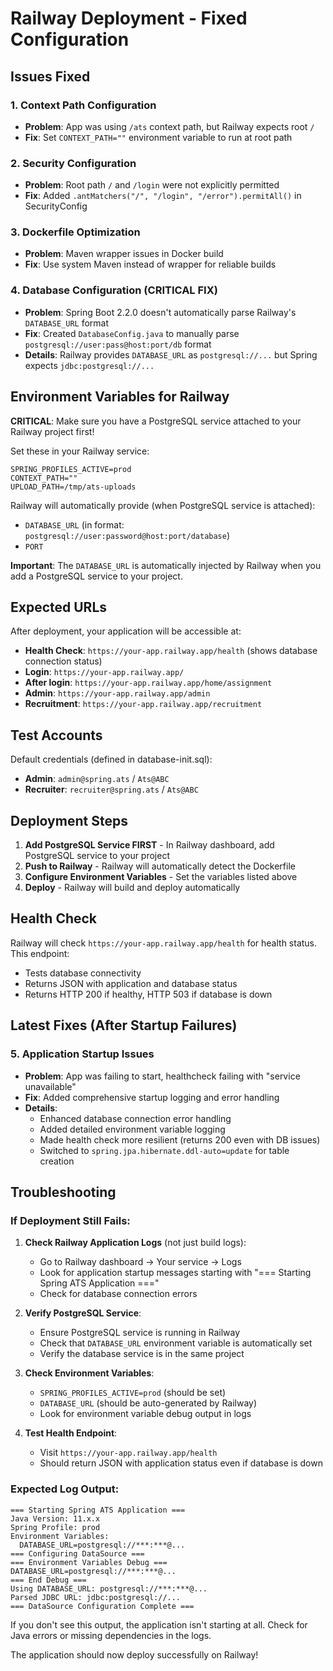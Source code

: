 # Railway Deployment - Fixed Configuration

## Issues Fixed

### 1. **Context Path Configuration**
- **Problem**: App was using `/ats` context path, but Railway expects root `/`
- **Fix**: Set `CONTEXT_PATH=""` environment variable to run at root path

### 2. **Security Configuration**
- **Problem**: Root path `/` and `/login` were not explicitly permitted
- **Fix**: Added `.antMatchers("/", "/login", "/error").permitAll()` in SecurityConfig

### 3. **Dockerfile Optimization**
- **Problem**: Maven wrapper issues in Docker build
- **Fix**: Use system Maven instead of wrapper for reliable builds

### 4. **Database Configuration (CRITICAL FIX)**
- **Problem**: Spring Boot 2.2.0 doesn't automatically parse Railway's `DATABASE_URL` format
- **Fix**: Created `DatabaseConfig.java` to manually parse `postgresql://user:pass@host:port/db` format
- **Details**: Railway provides `DATABASE_URL` as `postgresql://...` but Spring expects `jdbc:postgresql://...`

## Environment Variables for Railway

**CRITICAL**: Make sure you have a PostgreSQL service attached to your Railway project first!

Set these in your Railway service:

```
SPRING_PROFILES_ACTIVE=prod
CONTEXT_PATH=""
UPLOAD_PATH=/tmp/ats-uploads
```

Railway will automatically provide (when PostgreSQL service is attached):
- `DATABASE_URL` (in format: `postgresql://user:password@host:port/database`)
- `PORT`

**Important**: The `DATABASE_URL` is automatically injected by Railway when you add a PostgreSQL service to your project.

## Expected URLs

After deployment, your application will be accessible at:

- **Health Check**: `https://your-app.railway.app/health` (shows database connection status)
- **Login**: `https://your-app.railway.app/`
- **After login**: `https://your-app.railway.app/home/assignment`
- **Admin**: `https://your-app.railway.app/admin`
- **Recruitment**: `https://your-app.railway.app/recruitment`

## Test Accounts

Default credentials (defined in database-init.sql):
- **Admin**: `admin@spring.ats` / `Ats@ABC`
- **Recruiter**: `recruiter@spring.ats` / `Ats@ABC`

## Deployment Steps

1. **Add PostgreSQL Service FIRST** - In Railway dashboard, add PostgreSQL service to your project
2. **Push to Railway** - Railway will automatically detect the Dockerfile
3. **Configure Environment Variables** - Set the variables listed above
4. **Deploy** - Railway will build and deploy automatically

## Health Check

Railway will check `https://your-app.railway.app/health` for health status. This endpoint:
- Tests database connectivity
- Returns JSON with application and database status
- Returns HTTP 200 if healthy, HTTP 503 if database is down

## Latest Fixes (After Startup Failures)

### 5. **Application Startup Issues**
- **Problem**: App was failing to start, healthcheck failing with "service unavailable"
- **Fix**: Added comprehensive startup logging and error handling
- **Details**: 
  - Enhanced database connection error handling
  - Added detailed environment variable logging
  - Made health check more resilient (returns 200 even with DB issues)
  - Switched to `spring.jpa.hibernate.ddl-auto=update` for table creation

## Troubleshooting

### If Deployment Still Fails:

1. **Check Railway Application Logs** (not just build logs):
   - Go to Railway dashboard → Your service → Logs
   - Look for application startup messages starting with "=== Starting Spring ATS Application ==="
   - Check for database connection errors

2. **Verify PostgreSQL Service**:
   - Ensure PostgreSQL service is running in Railway
   - Check that `DATABASE_URL` environment variable is automatically set
   - Verify the database service is in the same project

3. **Check Environment Variables**:
   - `SPRING_PROFILES_ACTIVE=prod` (should be set)
   - `DATABASE_URL` (should be auto-generated by Railway)
   - Look for environment variable debug output in logs

4. **Test Health Endpoint**:
   - Visit `https://your-app.railway.app/health`
   - Should return JSON with application status even if database is down

### Expected Log Output:
```
=== Starting Spring ATS Application ===
Java Version: 11.x.x
Spring Profile: prod
Environment Variables:
  DATABASE_URL=postgresql://***:***@...
=== Configuring DataSource ===
=== Environment Variables Debug ===
DATABASE_URL=postgresql://***:***@...
=== End Debug ===
Using DATABASE_URL: postgresql://***:***@...
Parsed JDBC URL: jdbc:postgresql://...
=== DataSource Configuration Complete ===
```

If you don't see this output, the application isn't starting at all. Check for Java errors or missing dependencies in the logs.

The application should now deploy successfully on Railway!